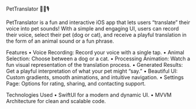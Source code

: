 PetTranslator 🐶🐱🎙️

PetTranslator is a fun and interactive iOS app that lets users “translate” their voice into pet sounds! With a simple and engaging UI, users can record their voice, select their pet (dog or cat), and receive a playful translation in the form of an animal sound or a fun phrase.

 Features
	•	Voice Recording: Record your voice with a single tap.
	•	Animal Selection: Choose between a dog or a cat.
	•	Processing Animation: Watch a fun visual representation of the translation process.
	• Generated Results: Get a playful interpretation of what your pet might “say.”
	• Beautiful UI: Custom gradients, smooth animations, and intuitive navigation.
	•	 Settings Page: Options for rating, sharing, and contacting support.

 Technologies Used
	•	SwiftUI for a modern and dynamic UI.
	•	MVVM Architecture for clean and scalable code.

